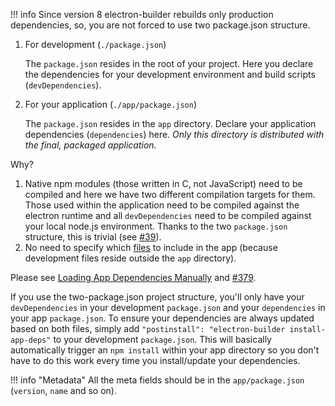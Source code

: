 !!! info
    Since version 8 electron-builder rebuilds only production dependencies, so, you are not forced to use two package.json structure.

1. For development (`./package.json`)

    The `package.json` resides in the root of your project. Here you declare the dependencies for your development environment and build scripts (`devDependencies`).

2. For your application (`./app/package.json`)

    The `package.json` resides in the `app` directory. Declare your application dependencies (`dependencies`) here. *Only this directory is distributed with the final, packaged application.*

Why?

1. Native npm modules (those written in C, not JavaScript) need to be compiled and here we have two different compilation targets for them. Those used within the application need to be compiled against the electron runtime and all `devDependencies` need to be compiled against your local node.js environment. Thanks to the two `package.json` structure, this is trivial (see [#39](https://github.com/electron-userland/electron-builder/issues/39)).
2. No need to specify which [files](../configuration.md#files) to include in the app (because development files reside outside the `app` directory).

Please see [Loading App Dependencies Manually](loading-app-dependencies-manually.md) and [#379](https://github.com/electron-userland/electron-builder/issues/379#issuecomment-218503881).

If you use the two-package.json project structure, you'll only have your `devDependencies` in your development `package.json` and your `dependencies` in your app `package.json`. To ensure your dependencies are always updated based on both files, simply add `"postinstall": "electron-builder install-app-deps"` to your development `package.json`. This will basically automatically trigger an `npm install` within your app directory so you don't have to do this work every time you install/update your dependencies.

!!! info "Metadata"
    All the meta fields should be in the `app/package.json` (`version`, `name` and so on).
